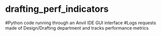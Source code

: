 # drafting_perf_indicators
#Python code running through an Anvil IDE GUI interface
#Logs requests made of Design/Drafting department and tracks performance metrics
